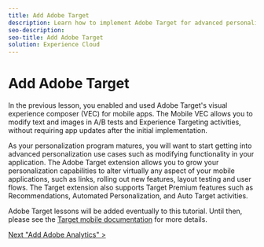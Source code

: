 ```yaml
---
title: Add Adobe Target
description: Learn how to implement Adobe Target for advanced personalization use cases. This lesson is part of the Implementing the Experience Cloud in Mobile iOS Objective-C Applications tutorial.
seo-description:
seo-title: Add Adobe Target
solution: Experience Cloud
---
```


# Add Adobe Target

In the previous lesson, you enabled and used Adobe Target's visual experience composer (VEC) for mobile apps. The Mobile VEC allows you to modify text and images in A/B tests and Experience Targeting activities, without requiring app updates after the initial implementation.

As your personalization program matures, you will want to start getting into advanced personalization use cases such as modifying functionality in your application. The Adobe Target extension allows you to grow your personalization capabilities to alter virtually any aspect of your mobile applications, such as links, rolling out new features, layout testing and user flows. The Target extension also supports Target Premium features such as Recommendations, Automated Personalization, and Auto Target activities.

Adobe Target lessons will be added eventually to this tutorial. Until then, please see the [Target mobile documentation](https://aep-sdks.gitbook.io/docs/using-mobile-extensions/adobe-target) for more details.
  
[Next "Add Adobe Analytics" >](analytics.md)